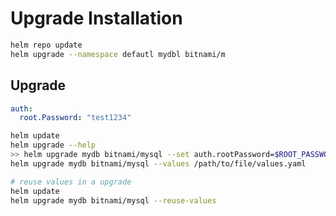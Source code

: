# Upgrade Installation 

```sh
helm repo update
helm upgrade --namespace defautl mydbl bitnami/m
```

## Upgrade 

```values.yaml
auth:
  root.Password: "test1234"
```

```sh
helm update 
helm upgrade --help
>> helm upgrade mydb bitnami/mysql --set auth.rootPassword=$ROOT_PASSWORD 
helm upgrade mydb bitnami/mysql --values /path/to/file/values.yaml
```

```sh
# reuse values in a upgrade
helm update
helm upgrade mydb bitnami/mysql --reuse-values
```